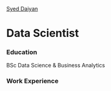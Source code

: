 [Syed Daiyan](https://www.linkedin.com/in/smnd/)

# Data Scientist

### Education
BSc Data Science & Business Analytics

### Work Experience

